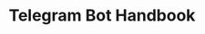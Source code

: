 ---
# https://vitepress.dev/reference/default-theme-home-page
layout: home

title: Telegram Bot Handbook
titleTemplate: false

hero:
  name: Telegram Bot
  text: Handbook
  tagline: My great project tagline

features:
  - title: Russian version
    #    details: Разработка ботов
    link: /ru/
    linkText: Перейти
  - title: English version
    details: Coming soon
---